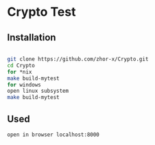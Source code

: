 # Crypto Test

## Installation
```sh

git clone https://github.com/zhor-x/Crypto.git
cd Crypto
for *nix
make build-mytest
for windows 
open linux subsystem
make build-mytest
```
## Used
```sh
open in browser localhost:8000
```
